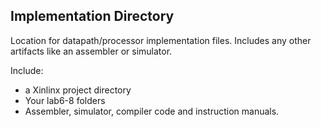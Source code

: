 Implementation Directory
--------------------------------------

Location for datapath/processor implementation files.  Includes any other artifacts like an assembler or simulator.

Include:
* a Xinlinx project directory
* Your lab6-8 folders
* Assembler, simulator, compiler code and instruction manuals.
